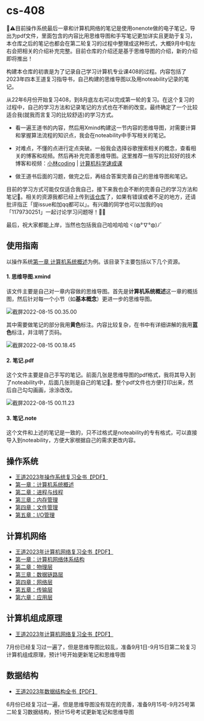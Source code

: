 # cs-408
📢⚠️目前操作系统最后一章和计算机网络的笔记是使用onenote做的电子笔记，导出为pdf文件，里面包含的内容比用思维导图和手写笔记更加详实且更助于复习，本仓库之后的笔记也都会在第二轮复习的过程中整理成这种形式，大概9月中旬左右会把相关的介绍补充完整。目前仓库的介绍还是基于思维导图的介绍，新的介绍即将推出！

构建本仓库的初衷是为了记录自己学习计算机专业课408的过程。内容包括了2023年四本王道复习指导书，自己构建的思维导图以及用noteability记录的笔记。

从22年6月份开始复习408，到8月底左右可以完成第一轮的复习。在这个复习的过程中，自己的学习方法和记录笔记的方式也在不断的改变。最终确定了一个比较适合我(就我而言复习的比较舒适)的学习方式。

- 看一遍王道书的内容，然后用Xmind构建这一节内容的思维导图，对需要计算和掌握算法流程的知识点，我会在noteability中手写相关的笔记。

- 对难点，不懂的点进行定点突破。一般我会选择谷歌搜索相关的概念，查看相关的博客和视频。然后再补充完善思维导图。这里推荐一些写的比较好的技术博客和视频：[小林coding](https://xiaolincoding.com/) | [计算机科学速成课](https://www.bilibili.com/video/BV1KT4y1z7Zu?spm_id_from=333.337.search-card.all.click&vd_source=c13e2f4070f77eee1d0116869e475178)

- 做王道书后面的习题，做完之后，再结合答案完善自己的思维导图和笔记。

目前的学习方式可能仅仅适合我自己，接下来我也会不断的完善自己的学习方法和笔记📒。相关的资源我都已经上传到[该仓库](https://github.com/ddy-ddy/cs-408)了，如果有错误或者不足的地方，还请批评指正「提issue和加qq都可以」。有兴趣的同学也可以加我的qq「1179730251」一起讨论学习问题呀！💪🏻

最后，祝大家都能上岸，当然也包括我自己哈哈哈哈ヾ(◍°∇°◍)ﾉﾞ



## 使用指南

以操作系统[第一章 计算机系统概述](https://github.com/ddy-ddy/cs-408/tree/master/%E6%93%8D%E4%BD%9C%E7%B3%BB%E7%BB%9F/%E7%AC%AC%E4%B8%80%E7%AB%A0%20%E8%AE%A1%E7%AE%97%E6%9C%BA%E7%B3%BB%E7%BB%9F%E6%A6%82%E8%BF%B0)为例。该目录下主要包括以下几个资源。

#### 1. 思维导图.xmind

该文件主要是自己对一章内容做的思维导图。首先是**计算机系统概述**这一章的概括图，然后针对每一个小节（如**基本概念**）更进一步的思维导图。

![截屏2022-08-15 00.35.00](https://tva1.sinaimg.cn/large/e6c9d24egy1h56rnnp3x9j21g30u0n28.jpg)

其中需要做笔记的部分我用**黄色**标注。内容比较复杂，在书中有详细讲解的我用**蓝色**标注，并注明了页码。

![截屏2022-08-15 00.18.45](https://tva1.sinaimg.cn/large/e6c9d24egy1h56rd8hlnnj21p00rkn13.jpg)

#### 2. 笔记.pdf

这个文件主要是自己手写的笔记。前面几张是思维导图的pdf格式，我将其导入到了noteability中，后面几张则是自己的笔记📒。整个pdf文件也方便打印出来，然后自己勾勾画画，涂涂改改。

![截屏2022-08-15 00.11.23](https://tva1.sinaimg.cn/large/e6c9d24egy1h56rq4qsrbj21j10u0wk0.jpg)

#### 3. 笔记.note

这个文件和上述的笔记是一致的，只不过格式是noteability的专有格式，可以直接导入到noteability，方便大家根据自己的需求更改内容。



## 操作系统

- [王道2023年操作系统复习全书【PDF】](https://github.com/ddy-ddy/cs-408/tree/master/%E6%93%8D%E4%BD%9C%E7%B3%BB%E7%BB%9F)
- [第一章：计算机系统概述](https://github.com/ddy-ddy/cs-408/tree/master/%E6%93%8D%E4%BD%9C%E7%B3%BB%E7%BB%9F/%E7%AC%AC%E4%B8%80%E7%AB%A0%20%E8%AE%A1%E7%AE%97%E6%9C%BA%E7%B3%BB%E7%BB%9F%E6%A6%82%E8%BF%B0)
- [第二章：进程与线程](https://github.com/ddy-ddy/cs-408/tree/master/%E6%93%8D%E4%BD%9C%E7%B3%BB%E7%BB%9F/%E7%AC%AC%E4%BA%8C%E7%AB%A0%20%E8%BF%9B%E7%A8%8B%E4%B8%8E%E7%BA%BF%E7%A8%8B)
- [第三章：内存管理](https://github.com/ddy-ddy/cs-408/tree/master/%E6%93%8D%E4%BD%9C%E7%B3%BB%E7%BB%9F/%E7%AC%AC%E4%B8%89%E7%AB%A0%20%E5%86%85%E5%AD%98%E7%AE%A1%E7%90%86)
- [第四章：文件管理](https://github.com/ddy-ddy/cs-408/tree/master/%E6%93%8D%E4%BD%9C%E7%B3%BB%E7%BB%9F/%E7%AC%AC%E5%9B%9B%E7%AB%A0%20%E6%96%87%E4%BB%B6%E7%AE%A1%E7%90%86)
- [第五章：I/O管理](https://github.com/ddy-ddy/cs-408/tree/master/%E6%93%8D%E4%BD%9C%E7%B3%BB%E7%BB%9F/%E7%AC%AC%E4%BA%94%E7%AB%A0%20IO%E7%AE%A1%E7%90%86)

## 计算机网络

- [王道2023年计算机网络复习全书【PDF】](https://github.com/ddy-ddy/cs-408/tree/master/%E8%AE%A1%E7%AE%97%E6%9C%BA%E7%BD%91%E7%BB%9C)
- [第一章：计算机网络体系结构](https://github.com/ddy-ddy/cs-408/tree/master/%E8%AE%A1%E7%AE%97%E6%9C%BA%E7%BD%91%E7%BB%9C)
- [第二章：物理层](https://github.com/ddy-ddy/cs-408/tree/master/%E8%AE%A1%E7%AE%97%E6%9C%BA%E7%BD%91%E7%BB%9C)
- [第三章：数据链路层](https://github.com/ddy-ddy/cs-408/tree/master/%E8%AE%A1%E7%AE%97%E6%9C%BA%E7%BD%91%E7%BB%9C)
- [第四章：网络层](https://github.com/ddy-ddy/cs-408/tree/master/%E8%AE%A1%E7%AE%97%E6%9C%BA%E7%BD%91%E7%BB%9C)
- [第五章：传输层](https://github.com/ddy-ddy/cs-408/tree/master/%E8%AE%A1%E7%AE%97%E6%9C%BA%E7%BD%91%E7%BB%9C)
- [第六章：应用层](https://github.com/ddy-ddy/cs-408/tree/master/%E8%AE%A1%E7%AE%97%E6%9C%BA%E7%BD%91%E7%BB%9C)



## 计算机组成原理

- [王道2023年计算机网络复习全书【PDF】](https://github.com/ddy-ddy/cs-408/tree/master/%E8%AE%A1%E7%AE%97%E6%9C%BA%E7%BB%84%E6%88%90%E5%8E%9F%E7%90%86)

7月份已经复习过一遍了，但是思维导图比较乱，准备9月1日-9月15日第二轮复习计算机组成原理，预计1号开始更新笔记和思维导图



## 数据结构

- [王道2023年数据结构全书【PDF】](https://github.com/ddy-ddy/cs-408/tree/master/%E6%95%B0%E6%8D%AE%E7%BB%93%E6%9E%84)

6月份已经复习过一遍，但是思维导图没有现在的完善，准备9月15号-9月25号第二轮复习数据结构，预计15号考试更新笔记和思维导图
